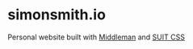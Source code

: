 # simonsmith.io


Personal website built with [Middleman](http://middlemanapp.com/) and [SUIT CSS](https://github.com/suitcss/suit)
